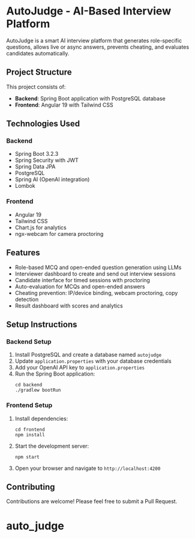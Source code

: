 # AutoJudge - AI-Based Interview Platform

AutoJudge is a smart AI interview platform that generates role-specific questions, allows live or async answers, prevents cheating, and evaluates candidates automatically.

## Project Structure

This project consists of:

- **Backend**: Spring Boot application with PostgreSQL database
- **Frontend**: Angular 19 with Tailwind CSS

## Technologies Used

### Backend

- Spring Boot 3.2.3
- Spring Security with JWT
- Spring Data JPA
- PostgreSQL
- Spring AI (OpenAI integration)
- Lombok

### Frontend

- Angular 19
- Tailwind CSS
- Chart.js for analytics
- ngx-webcam for camera proctoring

## Features

- Role-based MCQ and open-ended question generation using LLMs
- Interviewer dashboard to create and send out interview sessions
- Candidate interface for timed sessions with proctoring
- Auto-evaluation for MCQs and open-ended answers
- Cheating prevention: IP/device binding, webcam proctoring, copy detection
- Result dashboard with scores and analytics

## Setup Instructions

### Backend Setup

1. Install PostgreSQL and create a database named `autojudge`
2. Update `application.properties` with your database credentials
3. Add your OpenAI API key to `application.properties`
4. Run the Spring Boot application:
   ```
   cd backend
   ./gradlew bootRun
   ```

### Frontend Setup

1. Install dependencies:
   ```
   cd frontend
   npm install
   ```
2. Start the development server:
   ```
   npm start
   ```
3. Open your browser and navigate to `http://localhost:4200`

## Contributing

Contributions are welcome! Please feel free to submit a Pull Request.
# auto_judge

